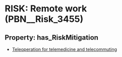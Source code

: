 # RISK: __Remote work__ (PBN__Risk_3455)

## Property: has_RiskMitigation

* [Teleoperation for telemedicine and telecommuting](PBN__Mitigation_2426)

